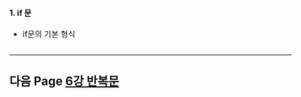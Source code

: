 #### 1. if 문

* if문의 기본 형식

  ```c
  
  
  ```

  

---
## 다음 Page [6강 반복문](https://github.com/sumin2123/Study-C/blob/main/Char6.%EB%B0%98%EB%B3%B5%EB%AC%B8/%EB%B0%98%EB%B3%B5%EB%AC%B8.md)

